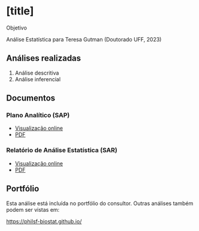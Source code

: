 # [title]

Objetivo

Análise Estatística para Teresa Gutman (Doutorado UFF, 2023)
<!-- Relatório técnico para PESSOA (Doutorado UFF, 2023) -->

## Análises realizadas

1. Análise descritiva
1. Análise inferencial

## Documentos

### Plano Analítico (SAP)

<!-- - [Visualização online][sapviz-v02] -->
<!-- - [PDF][sappdf-v02] -->

- [Visualização online][sapviz-v01]
- [PDF][sappdf-v01]

### Relatório de Análise Estatística (SAR)

<!-- - [Visualização online][reportviz-v02] -->
<!-- - [PDF][pdf-v02] -->

- [Visualização online][reportviz-v01]
- [PDF][pdf-v01]

<!-- ## Análises associadas -->

<!-- Esta análise é parte de um projeto maior e é suportada por outras análises, disponíveis abaixo. -->

<!-- **[assoc_title]** -->

<!-- <[assoc_link]> -->

## Portfólio

Esta análise está incluída no portfólio do consultor.
Outras análises também podem ser vistas em:

<https://philsf-biostat.github.io/>

<!-- --- -->

[sapviz-v01]: report/SAP-2023-007-TG-v01.md
[sapviz-v02]: report/SAP-2023-007-TG-v02.md
[sappdf-v01]: https://docs.google.com/viewer?url=https://github.com/philsf-biostat/SAR-2023-007-TG/raw/main/report/SAP-2023-007-TG-v01.pdf
[sappdf-v02]: https://docs.google.com/viewer?url=https://github.com/philsf-biostat/SAR-2023-007-TG/raw/main/report/SAP-2023-007-TG-v02.pdf

[reportviz-v01]: report/SAR-2023-007-TG-v01.md
[reportviz-v02]: report/SAR-2023-007-TG-v02.md
[pdf-v01]: https://docs.google.com/viewer?url=https://github.com/philsf-biostat/SAR-2023-007-TG/raw/main/report/SAR-2023-007-TG-v01.pdf
[pdf-v02]: https://docs.google.com/viewer?url=https://github.com/philsf-biostat/SAR-2023-007-TG/raw/main/report/SAR-2023-007-TG-v02.pdf
[docx-v01]: https://docs.google.com/viewer?url=https://github.com/philsf-biostat/SAR-2023-007-TG/raw/main/report/SAR-2023-007-TG-v01.docx
[docx-v02]: https://docs.google.com/viewer?url=https://github.com/philsf-biostat/SAR-2023-007-TG/raw/main/report/SAR-2023-007-TG-v02.docx
